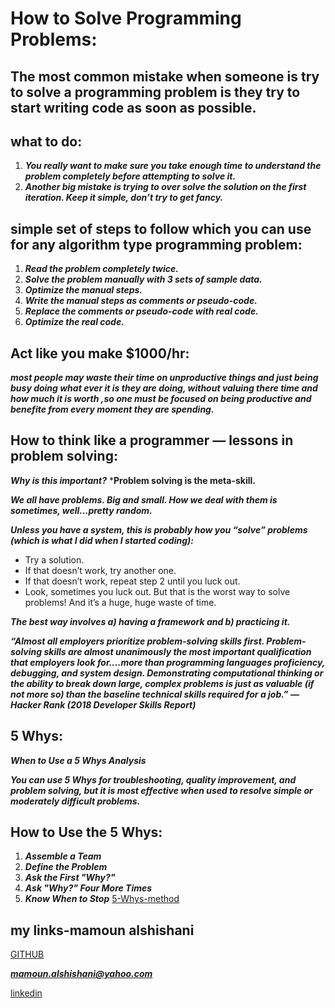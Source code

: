 # How to Solve Programming Problems:

## The most common mistake when someone is try to solve a programming problem is they try to start writing code as soon as possible.

## what to do:
1. ***You really want to make sure you take enough time to understand the problem completely before attempting to solve it.***
2. ***Another big mistake is trying to over solve the solution on the first iteration.  Keep it simple, don’t try to get fancy.***

## simple set of steps to follow which you can use for any algorithm type programming problem:


1. ***Read the problem completely twice.***
2. ***Solve the problem manually with 3 sets of sample data.***
3. ***Optimize the manual steps.***
4. ***Write the manual steps as comments or pseudo-code.***
5. ***Replace the comments or pseudo-code with real code.***
6. ***Optimize the real code.***

## Act like you make $1000/hr:

***most people may waste their time on unproductive things and just being busy doing what ever it is they are doing, without valuing there time and how much it is worth ,so 
one must be focused on being productive and benefite from every moment they are spending.***

## How to think like a programmer — lessons in problem solving:

***Why is this important?***
***Problem solving is the meta-skill.**

***We all have problems. Big and small. How we deal with them is sometimes, well…pretty random.***

***Unless you have a system, this is probably how you “solve” problems (which is what I did when I started coding):***

* Try a solution.
* If that doesn’t work, try another one.
* If that doesn’t work, repeat step 2 until you luck out.
* Look, sometimes you luck out. But that is the worst way to solve problems! And it’s a huge, huge waste of time.

***The best way involves a) having a framework and b) practicing it.***

***“Almost all employers prioritize problem-solving skills first.
Problem-solving skills are almost unanimously the most important qualification that employers look for….more than programming languages proficiency, debugging, and system design.
Demonstrating computational thinking or the ability to break down large, complex problems is just as valuable (if not more so) than the baseline technical skills required for a job.” — Hacker Rank (2018 Developer Skills Report)***


## 5 Whys:
***When to Use a 5 Whys Analysis***

***You can use 5 Whys for troubleshooting, quality improvement, and problem solving, but it is most effective when used to resolve simple or moderately difficult problems.***


## How to Use the 5 Whys:
1. ***Assemble a Team***
2. ***Define the Problem***
3. ***Ask the First "Why?"***
4. ***Ask "Why?" Four More Times***
5. ***Know When to Stop***
[5-Whys-method](https://www.consuunt.com/wp-content/uploads/2020/02/5-Whys-method-Flowchart.gif)



## my links-mamoun alshishani

[GITHUB](https://github.com/MAMOUN-kamal-alshisani)

***mamoun.alshishani@yahoo.com***

[linkedin](https://www.linkedin.com/in/mamounalshishani-350277210/)


